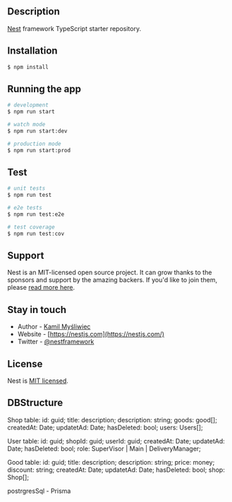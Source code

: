 ## Description

[Nest](https://github.com/nestjs/nest) framework TypeScript starter repository.

## Installation

```bash
$ npm install
```

## Running the app

```bash
# development
$ npm run start

# watch mode
$ npm run start:dev

# production mode
$ npm run start:prod
```

## Test

```bash
# unit tests
$ npm run test

# e2e tests
$ npm run test:e2e

# test coverage
$ npm run test:cov
```

## Support

Nest is an MIT-licensed open source project. It can grow thanks to the sponsors and support by the amazing backers. If you'd like to join them, please [read more here](https://docs.nestjs.com/support).

## Stay in touch

- Author - [Kamil Myśliwiec](https://kamilmysliwiec.com)
- Website - [https://nestjs.com](https://nestjs.com/)
- Twitter - [@nestframework](https://twitter.com/nestframework)

## License

Nest is [MIT licensed](LICENSE).

## DBStructure

Shop table:
id: guid;
title: description;
description: string;
goods: good[];
createdAt: Date;
updatetAd: Date;
hasDeleted: bool;
users: Users[];

User table:
id: guid;
shopId: guid;
userId: guid;
createdAt: Date;
updatetAd: Date;
hasDeleted: bool;
role: SuperVisor | Main | DeliveryManager;


Good table:
id: guid;
title: description;
description: string;
price: money;
discount: string;
createdAt: Date;
updatetAd: Date;
hasDeleted: bool;
shop: Shop[];

postrgresSql - Prisma

